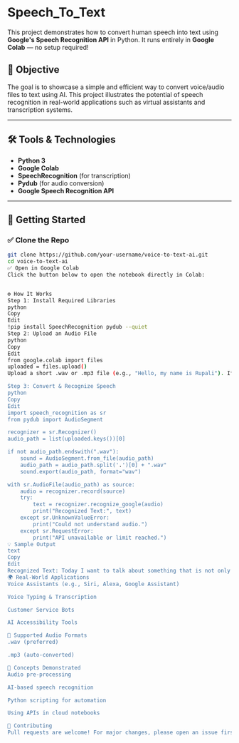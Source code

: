 # Speech_To_Text
This project demonstrates how to convert human speech into text using **Google's Speech Recognition API** in Python. It runs entirely in **Google Colab** — no setup required!

## 📌 Objective

The goal is to showcase a simple and efficient way to convert voice/audio files to text using AI. This project illustrates the potential of speech recognition in real-world applications such as virtual assistants and transcription systems.

---

## 🛠️ Tools & Technologies

- **Python 3**
- **Google Colab**
- **SpeechRecognition** (for transcription)
- **Pydub** (for audio conversion)
- **Google Speech Recognition API**

---

## 🚀 Getting Started

### ✅ Clone the Repo

```bash
git clone https://github.com/your-username/voice-to-text-ai.git
cd voice-to-text-ai
✅ Open in Google Colab
Click the button below to open the notebook directly in Colab:


⚙️ How It Works
Step 1: Install Required Libraries
python
Copy
Edit
!pip install SpeechRecognition pydub --quiet
Step 2: Upload an Audio File
python
Copy
Edit
from google.colab import files
uploaded = files.upload()
Upload a short .wav or .mp3 file (e.g., "Hello, my name is Rupali"). If it's an .mp3, the script will convert it to .wav.

Step 3: Convert & Recognize Speech
python
Copy
Edit
import speech_recognition as sr
from pydub import AudioSegment

recognizer = sr.Recognizer()
audio_path = list(uploaded.keys())[0]

if not audio_path.endswith(".wav"):
    sound = AudioSegment.from_file(audio_path)
    audio_path = audio_path.split('.')[0] + ".wav"
    sound.export(audio_path, format="wav")

with sr.AudioFile(audio_path) as source:
    audio = recognizer.record(source)
    try:
        text = recognizer.recognize_google(audio)
        print("Recognized Text:", text)
    except sr.UnknownValueError:
        print("Could not understand audio.")
    except sr.RequestError:
        print("API unavailable or limit reached.")
💡 Sample Output
text
Copy
Edit
Recognized Text: Today I want to talk about something that is not only transforming the world around us but also shaping our future...
🌍 Real-World Applications
Voice Assistants (e.g., Siri, Alexa, Google Assistant)

Voice Typing & Transcription

Customer Service Bots

AI Accessibility Tools

📁 Supported Audio Formats
.wav (preferred)

.mp3 (auto-converted)

🧠 Concepts Demonstrated
Audio pre-processing

AI-based speech recognition

Python scripting for automation

Using APIs in cloud notebooks

🤝 Contributing
Pull requests are welcome! For major changes, please open an issue first to discuss what you would like to change.
